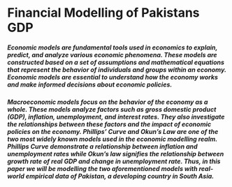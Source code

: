 # Financial Modelling of Pakistans GDP
##### Economic models are fundamental tools used in economics to explain, predict, and analyze various economic phenomena. These models are constructed based on a set of assumptions and mathematical equations that represent the behavior of individuals and groups within an economy. Economic models are essential to understand how the economy works and make informed decisions about economic policies.
##### Macroeconomic models focus on the behavior of the economy as a whole. These models analyze factors such as gross domestic product (GDP), inflation, unemployment, and interest rates. They also investigate the relationships between these factors and the impact of economic policies on the economy. Phillips’ Curve and Okun’s Law are one of the two most widely known models used in the economic modelling realm. Phillips Curve demonstrate a relationship between inflation and unemployment rates while Okun’s law signifies the relationship between growth rate of real GDP and change in unemployment rate. Thus, in this paper we will be modelling the two aforementioned models with real-world empirical data of Pakistan, a developing country in South Asia.

